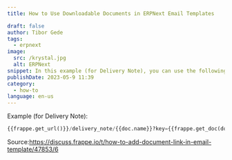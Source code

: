 ```yaml
---
title: How to Use Downloadable Documents in ERPNext Email Templates

draft: false
author: Tibor Gede
tags:
  - erpnext
image:
  src: /krystal.jpg
  alt: ERPNext
snippet: In this example (for Delivery Note), you can use the following code to include a link to download the document in your email template
publishDate: 2023-05-9 11:39
category:
  - how-to
language: en-us
---
```


Example (for Delivery Note):

```python
{{frappe.get_url()}}/delivery_note/{{doc.name}}?key={{frappe.get_doc(doc.doctype, doc.name).get_signature()}}
```

Source:<a href="https://discuss.frappe.io/t/how-to-add-document-link-in-email-template/47853/6" rel="noopener noreferrer">https://discuss.frappe.io/t/how-to-add-document-link-in-email-template/47853/6</a>
